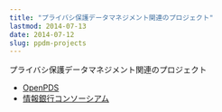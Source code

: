 ```yaml
---
title: "プライバシ保護データマネジメント関連のプロジェクト"
lastmod: 2014-07-13
date: 2014-07-12
slug: ppdm-projects
---
```

プライバシ保護データマネジメント関連のプロジェクト

  * [OpenPDS](http://openpds.media.mit.edu/)
  * [情報銀行コンソーシアム](http://www.information-bank.net/)

